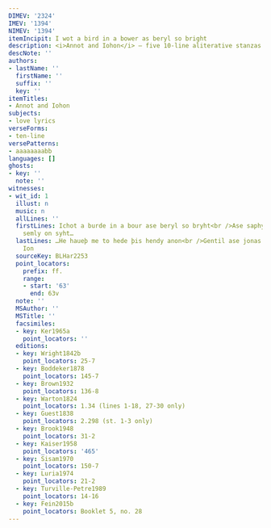 ```yaml
---
DIMEV: '2324'
IMEV: '1394'
NIMEV: '1394'
itemIncipit: I wot a bird in a bower as beryl so bright
description: <i>Annot and Iohon</i> — five 10-line aliterative stanzas
descNote: ''
authors:
- lastName: ''
  firstName: ''
  suffix: ''
  key: ''
itemTitles:
- Annot and Iohon
subjects:
- love lyrics
verseForms:
- ten-line
versePatterns:
- aaaaaaaabb
languages: []
ghosts:
- key: ''
  note: ''
witnesses:
- wit_id: 1
  illust: n
  music: n
  allLines: ''
  firstLines: Ichot a burde in a bour ase beryl so bryht<br />Ase saphyr in seluer
    semly on syht…
  lastLines: …He haueþ me to hede þis hendy anon<br />Gentil ase jonas heo joyeþ wiþ
    Ion
  sourceKey: BLHar2253
  point_locators:
    prefix: ff.
    range:
    - start: '63'
      end: 63v
  note: ''
  MSAuthor: ''
  MSTitle: ''
  facsimiles:
  - key: Ker1965a
    point_locators: ''
  editions:
  - key: Wright1842b
    point_locators: 25-7
  - key: Boddeker1878
    point_locators: 145-7
  - key: Brown1932
    point_locators: 136-8
  - key: Warton1824
    point_locators: 1.34 (lines 1-18, 27-30 only)
  - key: Guest1838
    point_locators: 2.298 (st. 1-3 only)
  - key: Brook1948
    point_locators: 31-2
  - key: Kaiser1958
    point_locators: '465'
  - key: Sisam1970
    point_locators: 150-7
  - key: Luria1974
    point_locators: 21-2
  - key: Turville-Petre1989
    point_locators: 14-16
  - key: Fein2015b
    point_locators: Booklet 5, no. 28
---
```

